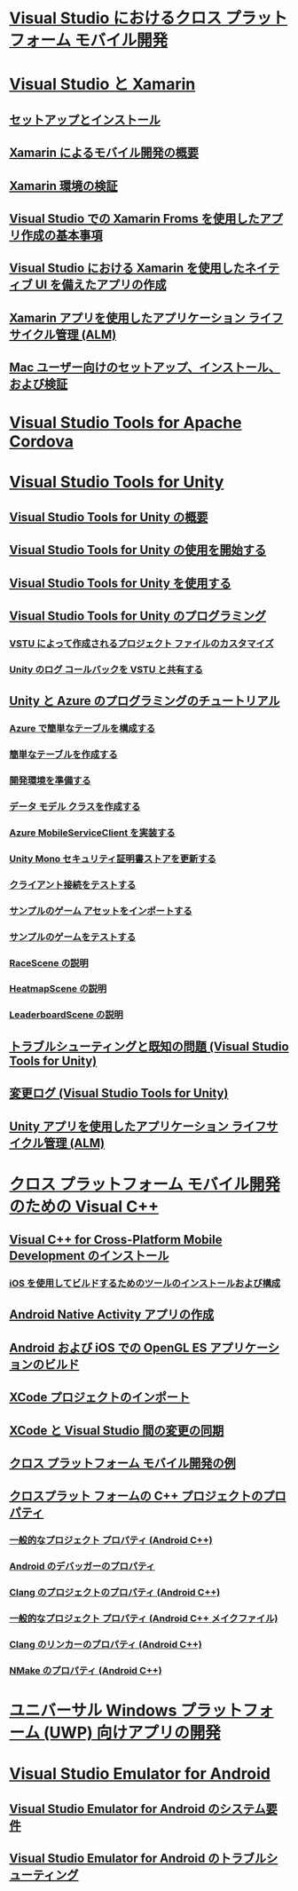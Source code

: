 # [Visual Studio におけるクロス プラットフォーム モバイル開発](cross-platform-mobile-development-in-visual-studio.md)
# [Visual Studio と Xamarin](visual-studio-and-xamarin.md)
## [セットアップとインストール](setup-and-install.md)
## [Xamarin によるモバイル開発の概要](learn-about-mobile-development-with-xamarin.md)
## [Xamarin 環境の検証](verify-your-xamarin-environment.md)
## [Visual Studio での Xamarin Froms を使用したアプリ作成の基本事項](learn-app-building-basics-with-xamarin-forms-in-visual-studio.md)
## [Visual Studio における Xamarin を使用したネイティブ UI を備えたアプリの作成](build-apps-with-native-ui-using-xamarin-in-visual-studio.md)
## [Xamarin アプリを使用したアプリケーション ライフサイクル管理 (ALM)](application-lifecycle-management-alm-with-xamarin-apps.md)
## [Mac ユーザー向けのセットアップ、インストール、および検証](setup-install-and-verifications-for-mac-users.md)
# [Visual Studio Tools for Apache Cordova](visual-studio-tools-for-apache-cordova.md)
# [Visual Studio Tools for Unity](visual-studio-tools-for-unity.md)
## [Visual Studio Tools for Unity の概要](overview-of-visual-studio-tools-for-unity.md)
## [Visual Studio Tools for Unity の使用を開始する](getting-started-with-visual-studio-tools-for-unity.md)
## [Visual Studio Tools for Unity を使用する](using-visual-studio-tools-for-unity.md)
## [Visual Studio Tools for Unity のプログラミング](programming-visual-studio-tools-for-unity.md)
### [VSTU によって作成されるプロジェクト ファイルのカスタマイズ](customize-project-files-created-by-vstu.md)
### [Unity のログ コールバックを VSTU と共有する](share-the-unity-log-callback-with-vstu.md)
## [Unity と Azure のプログラミングのチュートリアル](visual-studio-tools-for-unity-azure.md)
### [Azure で簡単なテーブルを構成する](visual-studio-tools-for-unity-azure-configure.md)
### [簡単なテーブルを作成する](visual-studio-tools-for-unity-azure-setup.md)
### [開発環境を準備する](visual-studio-tools-for-unity-azure-prepare.md)
### [データ モデル クラスを作成する](visual-studio-tools-for-unity-azure-data.md)
### [Azure MobileServiceClient を実装する](visual-studio-tools-for-unity-azure-mobile-client.md)
### [Unity Mono セキュリティ証明書ストアを更新する](visual-studio-tools-for-unity-azure-security.md)
### [クライアント接続をテストする](visual-studio-tools-for-unity-azure-connection.md)
### [サンプルのゲーム アセットをインポートする](visual-studio-tools-for-unity-azure-game-assets.md)
### [サンプルのゲームをテストする](visual-studio-tools-for-unity-azure-game.md)
### [RaceScene の説明](visual-studio-tools-for-unity-azure-racescene.md)
### [HeatmapScene の説明](visual-studio-tools-for-unity-azure-heatmapscene.md)
### [LeaderboardScene の説明](visual-studio-tools-for-unity-azure-leaderboardscene.md)
## [トラブルシューティングと既知の問題 (Visual Studio Tools for Unity)](troubleshooting-and-known-issues-visual-studio-tools-for-unity.md)
## [変更ログ (Visual Studio Tools for Unity)](change-log-visual-studio-tools-for-unity.md)
## [Unity アプリを使用したアプリケーション ライフサイクル管理 (ALM)](application-lifecycle-management-alm-with-unity-apps.md)
# [クロス プラットフォーム モバイル開発のための Visual C++](visual-cpp-for-cross-platform-mobile-development.md)
## [Visual C++ for Cross-Platform Mobile Development のインストール](install-visual-cpp-for-cross-platform-mobile-development.md)
### [iOS を使用してビルドするためのツールのインストールおよび構成](install-and-configure-tools-to-build-using-ios.md)
## [Android Native Activity アプリの作成](create-an-android-native-activity-app.md)
## [Android および iOS での OpenGL ES アプリケーションのビルド](build-an-opengl-es-application-on-android-and-ios.md)
## [XCode プロジェクトのインポート](import-an-xcode-project.md)
## [XCode と Visual Studio 間の変更の同期](sync-changes-between-xcode-and-visual-studio.md)
## [クロス プラットフォーム モバイル開発の例](cross-platform-mobile-development-examples.md)
## [クロスプラット フォームの C++ プロジェクトのプロパティ](cross-platform-prop-pages.md)
### [一般的なプロジェクト プロパティ (Android C++)](general-android-prop-page.md)
### [Android のデバッガーのプロパティ](android-debugger-prop-page.md)
### [Clang のプロジェクトのプロパティ (Android C++)](clang-android-prop-page.md)
### [一般的なプロジェクト プロパティ (Android C++ メイクファイル)](general-makefile-android-prop-page.md)
### [Clang のリンカーのプロパティ (Android C++)](clanglink-prop-page.md)
### [NMake のプロパティ (Android C++)](nmake-android-prop-page.md)
# [ユニバーサル Windows プラットフォーム (UWP) 向けアプリの開発](develop-apps-for-the-universal-windows-platform-uwp.md)
# [Visual Studio Emulator for Android](visual-studio-emulator-for-android.md)
## [Visual Studio Emulator for Android のシステム要件](system-requirements-for-the-visual-studio-emulator-for-android.md)
## [Visual Studio Emulator for Android のトラブルシューティング](troubleshooting-the-visual-studio-emulator-for-android.md)
